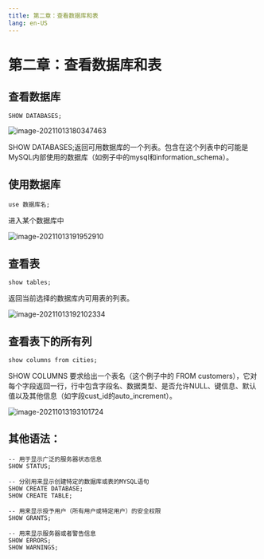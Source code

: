 ```yaml
---
title: 第二章：查看数据库和表
lang: en-US
---
```


# 第二章：查看数据库和表

## 查看数据库

~~~mysql
SHOW DATABASES;
~~~

![image-20211013180347463](https://gitee.com/sue201982/mysql/raw/master/img/202110292226647.png)

SHOW DATABASES;返回可用数据库的一个列表。包含在这个列表中的可能是MySQL内部使用的数据库（如例子中的mysql和information_schema）。


## 使用数据库

~~~mysql
use 数据库名;
~~~

进入某个数据库中

![image-20211013191952910](https://gitee.com/sue201982/mysql/raw/master/img/202110292226648.png)

## 查看表

~~~mysql
show tables;
~~~

返回当前选择的数据库内可用表的列表。

![image-20211013192102334](https://gitee.com/sue201982/mysql/raw/master/img/202110292226649.png)

## 查看表下的所有列

~~~mysql
show columns from cities;
~~~

SHOW COLUMNS 要求给出一个表名（这个例子中的 FROM customers），它对每个字段返回一行，行中包含字段名、数据类型、是否允许NULL、键信息、默认值以及其他信息（如字段cust_id的auto_increment）。

![image-20211013193101724](https://gitee.com/sue201982/mysql/raw/master/img/202110292226650.png)

## 其他语法：

~~~mysql
-- 用于显示广泛的服务器状态信息
SHOW STATUS;

-- 分别用来显示创建特定的数据库或表的MYSQL语句
SHOW CREATE DATABASE;
SHOW CREATE TABLE;

-- 用来显示授予用户（所有用户或特定用户）的安全权限
SHOW GRANTS;

-- 用来显示服务器或者警告信息
SHOW ERRORS;
SHOW WARNINGS;
~~~